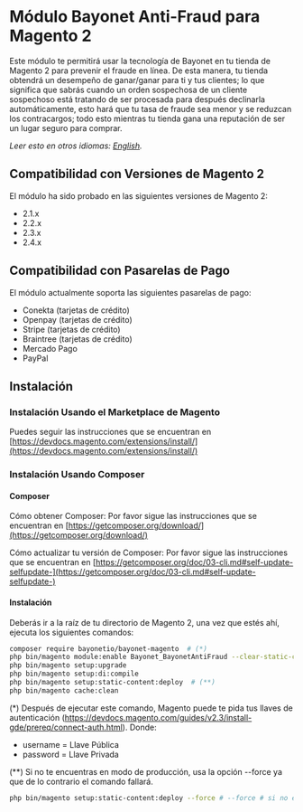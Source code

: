 # Módulo Bayonet Anti-Fraud para Magento 2

Este módulo te permitirá usar la tecnología de Bayonet en tu tienda de Magento 2 para prevenir el fraude en línea. De esta manera, tu tienda obtendrá un desempeño de ganar/ganar para ti y tus clientes; lo que significa que sabrás cuando un orden sospechosa de un cliente sospechoso está tratando de ser procesada para después declinarla automáticamente, esto hará que tu tasa de fraude sea menor y se reduzcan los contracargos; todo esto mientras tu tienda gana una reputación de ser un lugar seguro para comprar.

*Leer esto en otros idiomas: [English](README.md).*

## Compatibilidad con Versiones de Magento 2

El módulo ha sido probado en las siguientes versiones de Magento 2:

- 2.1.x
- 2.2.x
- 2.3.x
- 2.4.x

## Compatibilidad con Pasarelas de Pago

El módulo actualmente soporta las siguientes pasarelas de pago:

- Conekta (tarjetas de crédito)
- Openpay (tarjetas de crédito)
- Stripe (tarjetas de crédito)
- Braintree (tarjetas de crédito)
- Mercado Pago
- PayPal

## Instalación

### Instalación Usando el Marketplace de Magento

Puedes seguir las instrucciones que se encuentran en [https://devdocs.magento.com/extensions/install/](https://devdocs.magento.com/extensions/install/)

### Instalación Usando Composer

#### Composer

Cómo obtener Composer: 
Por favor sigue las instrucciones que se encuentran en [https://getcomposer.org/download/](https://getcomposer.org/download/)

Cómo actualizar tu versión de Composer: 
Por favor sigue las instrucciones que se encuentran en [https://getcomposer.org/doc/03-cli.md#self-update-selfupdate-](https://getcomposer.org/doc/03-cli.md#self-update-selfupdate-)

#### Instalación

Deberás ir a la raíz de tu directorio de Magento 2, una vez que estés ahí, ejecuta los siguientes comandos:

```bash
composer require bayonetio/bayonet-magento  # (*)
php bin/magento module:enable Bayonet_BayonetAntiFraud --clear-static-content
php bin/magento setup:upgrade
php bin/magento setup:di:compile
php bin/magento setup:static-content:deploy  # (**)
php bin/magento cache:clean
```

(\*) Después de ejecutar este comando, Magento puede te pida tus llaves de autenticación (https://devdocs.magento.com/guides/v2.3/install-gde/prereq/connect-auth.html). Donde:

- username = Llave Pública
- password = Llave Privada

(\*\*) Si no te encuentras en modo de producción, usa la opción --force ya que de lo contrario el comando fallará.

```bash
php bin/magento setup:static-content:deploy --force # --force # si no está en modo de producción
```
